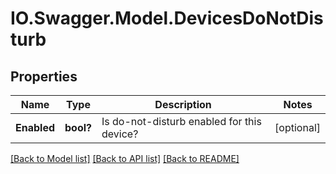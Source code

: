 # IO.Swagger.Model.DevicesDoNotDisturb
## Properties

Name | Type | Description | Notes
------------ | ------------- | ------------- | -------------
**Enabled** | **bool?** | Is do-not-disturb enabled for this device? | [optional] 

[[Back to Model list]](../README.md#documentation-for-models) [[Back to API list]](../README.md#documentation-for-api-endpoints) [[Back to README]](../README.md)

